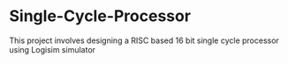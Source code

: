 # Single-Cycle-Processor
This project involves designing a RISC based 16 bit single cycle processor using Logisim simulator
